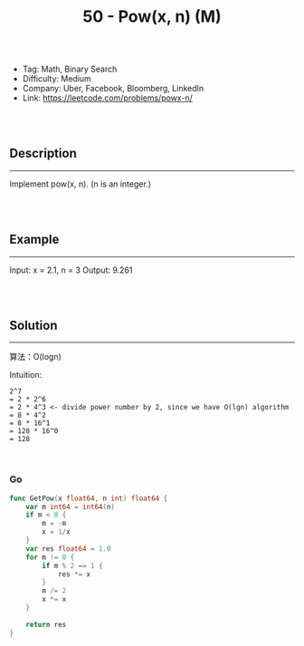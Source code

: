 # <center>50 - Pow(x, n) (M)</center> 



<br></br>

* Tag: Math, Binary Search
* Difficulty: Medium
* Company: Uber, Facebook, Bloomberg, LinkedIn
* Link: https://leetcode.com/problems/powx-n/

<br></br>



## Description
----
Implement pow(x, n). (n is an integer.)

<br></br>



## Example
----
Input: x = 2.1, n = 3
Output: 9.261

<br></br>



## Solution
----
算法：O(logn)

Intuition:
```
2^7
= 2 * 2^6
= 2 * 4^3 <- divide power number by 2, since we have O(lgn) algorithm
= 8 * 4^2
= 8 * 16^1
= 128 * 16^0
= 128
```

<br>


### Go
```go
func GetPow(x float64, n int) float64 {
    var m int64 = int64(n)
    if m < 0 {
        m = -m
        x = 1/x
    }
    var res float64 = 1.0
    for m != 0 {
        if m % 2 == 1 {
            res *= x
        }
        m /= 2
        x *= x
    }
    
    return res
}
```
